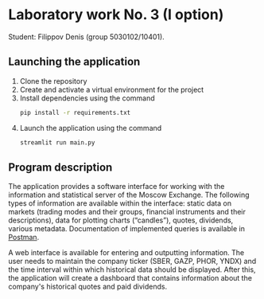 # Laboratory work No. 3 (I option)
Student: Filippov Denis (group 5030102/10401).
## Launching the application
1. Clone the repository
2. Create and activate a virtual environment for the project
3. Install dependencies using the command
	```bash
	pip install -r requirements.txt
	```
4. Launch the application using the command
	```bash
	streamlit run main.py
	```
## Program description
The application provides a software interface for working with the information and statistical server of the Moscow Exchange. The following types of information are available within the interface: static data on markets (trading modes and their groups, financial instruments and their descriptions), data for plotting charts (“candles”), quotes, dividends, various metadata. Documentation of implemented queries is available in [Postman](https://elements.getpostman.com/redirect?entityId=31837212-c0e4d8ef-f3f2-4594-9f48-0d012e77395f&entityType=collection).

A web interface is available for entering and outputting information. The user needs to maintain the company ticker (SBER, GAZP, PHOR, YNDX) and the time interval within which historical data should be displayed. After this, the application will create a dashboard that contains information about the company's historical quotes and paid dividends.
